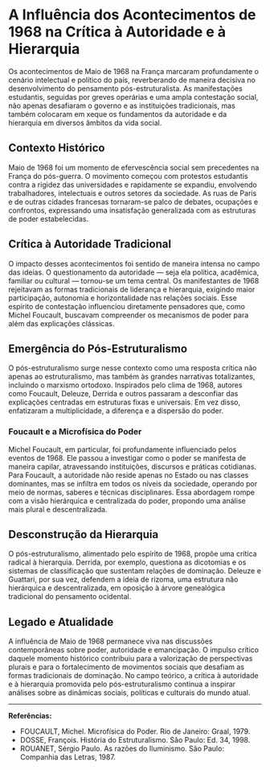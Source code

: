 # A Influência dos Acontecimentos de 1968 na Crítica à Autoridade e à Hierarquia

Os acontecimentos de Maio de 1968 na França marcaram profundamente o cenário intelectual e político do país, reverberando de maneira decisiva no desenvolvimento do pensamento pós-estruturalista. As manifestações estudantis, seguidas por greves operárias e uma ampla contestação social, não apenas desafiaram o governo e as instituições tradicionais, mas também colocaram em xeque os fundamentos da autoridade e da hierarquia em diversos âmbitos da vida social.

## Contexto Histórico

Maio de 1968 foi um momento de efervescência social sem precedentes na França do pós-guerra. O movimento começou com protestos estudantis contra a rigidez das universidades e rapidamente se expandiu, envolvendo trabalhadores, intelectuais e outros setores da sociedade. As ruas de Paris e de outras cidades francesas tornaram-se palco de debates, ocupações e confrontos, expressando uma insatisfação generalizada com as estruturas de poder estabelecidas.

## Crítica à Autoridade Tradicional

O impacto desses acontecimentos foi sentido de maneira intensa no campo das ideias. O questionamento da autoridade — seja ela política, acadêmica, familiar ou cultural — tornou-se um tema central. Os manifestantes de 1968 rejeitavam as formas tradicionais de liderança e hierarquia, exigindo maior participação, autonomia e horizontalidade nas relações sociais. Esse espírito de contestação influenciou diretamente pensadores que, como Michel Foucault, buscavam compreender os mecanismos de poder para além das explicações clássicas.

## Emergência do Pós-Estruturalismo

O pós-estruturalismo surge nesse contexto como uma resposta crítica não apenas ao estruturalismo, mas também às grandes narrativas totalizantes, incluindo o marxismo ortodoxo. Inspirados pelo clima de 1968, autores como Foucault, Deleuze, Derrida e outros passaram a desconfiar das explicações centradas em estruturas fixas e universais. Em vez disso, enfatizaram a multiplicidade, a diferença e a dispersão do poder.

### Foucault e a Microfísica do Poder

Michel Foucault, em particular, foi profundamente influenciado pelos eventos de 1968. Ele passou a investigar como o poder se manifesta de maneira capilar, atravessando instituições, discursos e práticas cotidianas. Para Foucault, a autoridade não reside apenas no Estado ou nas classes dominantes, mas se infiltra em todos os níveis da sociedade, operando por meio de normas, saberes e técnicas disciplinares. Essa abordagem rompe com a visão hierárquica e centralizada do poder, propondo uma análise mais plural e descentralizada.

## Desconstrução da Hierarquia

O pós-estruturalismo, alimentado pelo espírito de 1968, propõe uma crítica radical à hierarquia. Derrida, por exemplo, questiona as dicotomias e os sistemas de classificação que sustentam relações de dominação. Deleuze e Guattari, por sua vez, defendem a ideia de rizoma, uma estrutura não hierárquica e descentralizada, em oposição à árvore genealógica tradicional do pensamento ocidental.

## Legado e Atualidade

A influência de Maio de 1968 permanece viva nas discussões contemporâneas sobre poder, autoridade e emancipação. O impulso crítico daquele momento histórico contribuiu para a valorização de perspectivas plurais e para o fortalecimento de movimentos sociais que desafiam as formas tradicionais de dominação. No campo teórico, a crítica à autoridade e à hierarquia promovida pelo pós-estruturalismo continua a inspirar análises sobre as dinâmicas sociais, políticas e culturais do mundo atual.

---

**Referências:**

- FOUCAULT, Michel. Microfísica do Poder. Rio de Janeiro: Graal, 1979.
- DOSSE, François. História do Estruturalismo. São Paulo: Ed. 34, 1998.
- ROUANET, Sérgio Paulo. As razões do Iluminismo. São Paulo: Companhia das Letras, 1987.